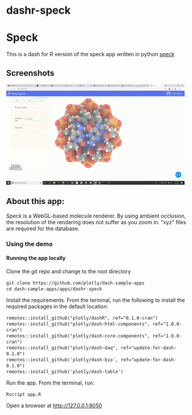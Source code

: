 # dashr-speck
# Speck

This is a dash for R version of the speck app written in python [speck](https://github.com/plotly/dash-bio/blob/master/tests/dashbio_demos/app_speck.py)

## Screenshots
![assets/speck.gif](assets/speck.gif)

## About this app:

Speck is a WebGL-based molecule renderer. By using ambient occlusion, the resolution of the rendering does not suffer as you zoom in. "xyz" files are required for the database.

### Using the demo

#### Running the app locally

Clone the git repo and change to the root directory 

```
git clone https://github.com/plotly/dash-sample-apps
cd dash-sample-apps/apps/dashr-speck
```
Install the requirements. From the terminal, run the following to install the required packages in the default location:

```
remotes::install_github("plotly/dashR", ref="0.1.0-cran")
remotes::install_github("plotly/dash-html-components", ref="1.0.0-cran")
remotes::install_github("plotly/dash-core-components", ref="1.0.0-cran")
remotes::install_github("plotly/dash-daq", ref="update-for-dash-0.1.0")
remotes::install_github('plotly/dash-bio', ref="update-for-dash-0.1.0")
remotes::install_github('plotly/dash-table')
```

Run the app. From the terminal, run:

```
Rscript app.R
```

Open a browser at http://127.0.0.1:8050
